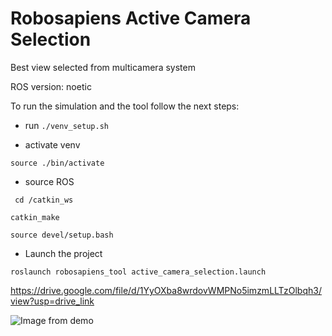 # Robosapiens Active Camera Selection
Best view selected from multicamera system


ROS version: noetic


To run the simulation and the tool follow the next steps:
* run ``./venv_setup.sh ``

* activate venv

``source ./bin/activate ``

* source ROS

`` cd /catkin_ws``

``catkin_make``

``source devel/setup.bash``

* Launch the project

``roslaunch robosapiens_tool active_camera_selection.launch``

https://drive.google.com/file/d/1YyOXba8wrdovWMPNo5imzmLLTzOlbqh3/view?usp=drive_link

![Image from demo](https://github.com/mthodoris/Robosapiens_Active_Camera_Selection/blob/main/demo_image.png "Image from demo")

 
